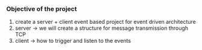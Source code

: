 ### Objective of the project

1. create a server + client event based project for event driven architecture
2. server -> we will create a structure for message transmission through TCP
3. client -> how to trigger and listen to the events
